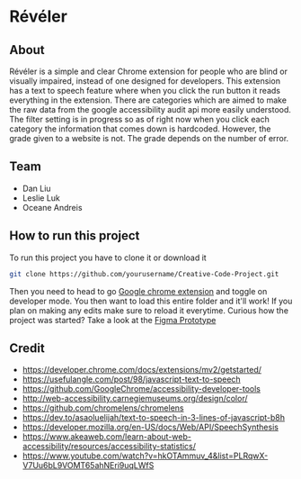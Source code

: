 # Révéler

## About

Révéler is a simple and clear Chrome extension for people who are blind or visually impaired, instead of one designed for developers. 
This extension has a text to speech feature where when you click the run button it reads everything in the extension. There are categories which are aimed to make the raw data from the google accessibility audit api more easily understood. The filter setting is in progress so as of right now when you click each category the information that comes down is hardcoded. However, the grade given to a website is not. The grade depends on the number of error.


## Team

 - Dan Liu
 - Leslie Luk
 - Oceane Andreis

## How to run this project

To run this project you have to clone it or download it
```bash
git clone https://github.com/yourusername/Creative-Code-Project.git
```

Then you need to head to go [Google chrome extension](chrome://extensions/) and toggle on developer mode.
You then want to load this entire folder and it'll work!
If you plan on making any edits make sure to reload it everytime.
Curious how the project was started? Take a look at the [Figma Prototype](https://www.figma.com/file/ceQWjjjE9oz29EmqohU6dL/HackCU-project?node-id=0%3A1)


## Credit

- https://developer.chrome.com/docs/extensions/mv2/getstarted/
- https://usefulangle.com/post/98/javascript-text-to-speech
- https://github.com/GoogleChrome/accessibility-developer-tools
- http://web-accessibility.carnegiemuseums.org/design/color/
- https://github.com/chromelens/chromelens
- https://dev.to/asaoluelijah/text-to-speech-in-3-lines-of-javascript-b8h
- https://developer.mozilla.org/en-US/docs/Web/API/SpeechSynthesis
- https://www.akeaweb.com/learn-about-web-accessibility/resources/accessibility-statistics/
- https://www.youtube.com/watch?v=hkOTAmmuv_4&list=PLRqwX-V7Uu6bL9VOMT65ahNEri9uqLWfS
